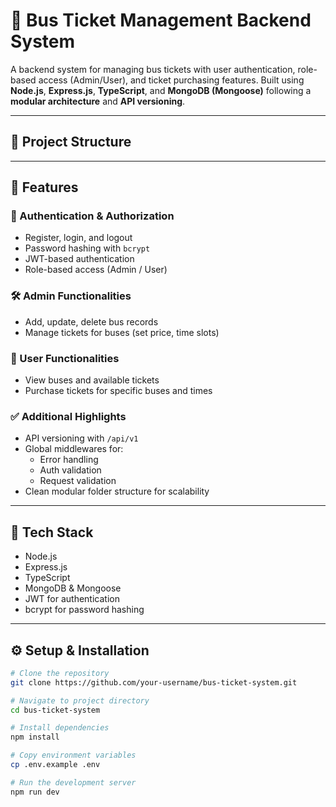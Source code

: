 # 🚌 Bus Ticket Management Backend System

A backend system for managing bus tickets with user authentication, role-based access (Admin/User), and ticket purchasing features. Built using **Node.js**, **Express.js**, **TypeScript**, and **MongoDB (Mongoose)** following a **modular architecture** and **API versioning**.

---

## 📁 Project Structure


---

## 🚀 Features

### 🔐 Authentication & Authorization
- Register, login, and logout
- Password hashing with `bcrypt`
- JWT-based authentication
- Role-based access (Admin / User)

### 🛠️ Admin Functionalities
- Add, update, delete bus records
- Manage tickets for buses (set price, time slots)

### 👤 User Functionalities
- View buses and available tickets
- Purchase tickets for specific buses and times

### ✅ Additional Highlights
- API versioning with `/api/v1`
- Global middlewares for:
  - Error handling
  - Auth validation
  - Request validation
- Clean modular folder structure for scalability

---

## 🧰 Tech Stack

- Node.js
- Express.js
- TypeScript
- MongoDB & Mongoose
- JWT for authentication
- bcrypt for password hashing

---

## ⚙️ Setup & Installation

```bash
# Clone the repository
git clone https://github.com/your-username/bus-ticket-system.git

# Navigate to project directory
cd bus-ticket-system

# Install dependencies
npm install

# Copy environment variables
cp .env.example .env

# Run the development server
npm run dev
